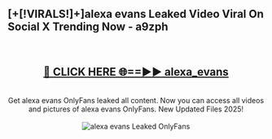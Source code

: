 <h2>[+[!VIRALS!]+]alexa evans Leaked Video Viral On Social X Trending Now - a9zph</h2>
<br>
<div align="center">
<h2><a href="https://libra.edu.pl?alexa_evans" rel="nofollow">🔴 CLICK HERE 🌐==►► alexa_evans</a></h2>
<br>
Get alexa evans OnlyFans leaked all content. Now you can access all videos and pictures of alexa evans OnlyFans. New Updated Files 2025!
<br>
<br>
<a href="https://libra.edu.pl?alexa_evans" rel="nofollow" data-target="animated-image.originalLink"><img src="https://i.ibb.co.com/WyWwxjT/player-gif2.gif" alt="alexa evans Leaked OnlyFans" style="max-width: 100%; display: inline-block;" data-target="animated-image.originalImage"></a>
</div>
<br>